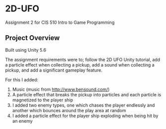 # 2D-UFO
Assignment 2 for CIS 510 Intro to Game Programming
## Project Overview
Built using Unity 5.6

The assignment requirements were to; follow the 2D UFO Unity tutorial, add a particle effect when collecting a pickup, add a sound when collecting a pickup, and add a significant gameplay feature.

For this I added:
1. Music (music from http://www.bensound.com/)
2. A particle effect that breaks the pickup into particles and each particle is magnetized to the player ship
3. I added two enemy types, one which chases the player endlessly and another which bounces around the play area at random
4. I added a particle effect for the player ship exploding when being hit by an enemy 
